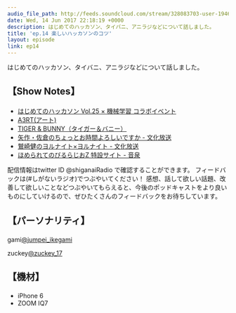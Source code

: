 ```yaml
---
audio_file_path: http://feeds.soundcloud.com/stream/328083703-user-194620696-ep14.mp3
date: Wed, 14 Jun 2017 22:18:19 +0000
description: はじめてのハッカソン、タイバニ、アニラジなどについて話しました。
title: 'ep.14 楽しいハッカソンのコツ'
layout: episode
link: ep14
---
```


<p><span>はじめてのハッカソン、タイバニ、アニラジなどについて話しました。</span></p>
<h2>
  <p>【Show Notes】</p>
</h2>
<ul>
    <li><a href="https://kikaigakushuu.connpass.com/event/56498/" target="_blank">はじめてのハッカソン Vol.25 × 機械学習 コラボイベント</a></li>
    <li><a href="https://a3rt.recruit-tech.co.jp/" target="_blank">A3RT(アート)</a></li>
    <li><a href="http://www.tigerandbunny.net/" target="_blank">TIGER & BUNNY（タイガー＆バニー）</a></li>
    <li><a href="http://www.joqr.co.jp/ojikan/" target="_blank">矢作・佐倉のちょっとお時間よろしいですか - 文化放送</a></li>
    <li><a href="http://www.joqr.co.jp/yonayona/" target="_blank">鷲崎健のヨルナイト×ヨルナイト - 文化放送</a></li>
    <li><a href="http://www.onsen.ag/program/home/" target="_blank">ほめられてのびるらじおZ 特設サイト - 音泉</a></li>
</ul>
<p><span>
  配信情報はtwitter ID @shiganaiRadio で確認することができます。
  フィードバックは(#しがないラジオ)でつぶやいてください！
  感想、話して欲しい話題、改善して欲しいことなどつぶやいてもらえると、今後のポッドキャストをより良いものにしていけるので、ぜひたくさんのフィードバックをお待ちしています。
</span></p>
<h2>
  <p>【パーソナリティ】</p>
</h2>
<p><span>gami<a href="https://twitter.com/search?q=%40jumpei_ikegami&src=typd&lang=ja" target="_blank">@jumpei_ikegami</a></span></p>
<p><span>zuckey<a href="https://twitter.com/search?q=%40zuckey_17&src=typd&lang=ja" target="_blank">@zuckey_17</a></span></p>
<h2>
  <p>【機材】</p>
</h2>
<ul>
    <li>iPhone 6</li>
    <li>ZOOM IQ7</li>
</ul>
